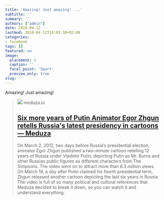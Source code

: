 ```yaml
---
title: 'Amazing! Just amazing! ...'
subtitle: ''
summary: ''
authors: ["admin"]
date: 2018-04-12
lastmod: 2018-04-12T14:03:38+02:00
categories:
- facebook
tags: []
featured: no
image:
  placement: 1
  caption: ''
  focal_point: 'Smart'
  preview_only: true
slug: ''
---
```

Amazing! Just amazing!
> [![](https://meduza.io/imgly/share/1567004613/en/shapito/2018/03/20/six-more-years-of-putin)](https://meduza.io/en/shapito/2018/03/20/six-more-years-of-putin)
> meduza.io
> ## [Six more years of Putin Animator Egor Zhgun retells Russia's latest presidency in cartoons — Meduza](https://meduza.io/en/shapito/2018/03/20/six-more-years-of-putin)
>
>On March 2, 2012, two days before Russia’s presidential election, animator Egor Zhgun published a two-minute cartoon retelling 12 years of Russia under Vladimir Putin, depicting Putin as Mr. Burns and other Russian public figures as different characters from The Simpsons. The video went on to attract more than 6.3 million views. On March 19, a day after Putin claimed his fourth presidential term, Zhgun released another cartoon depicting the last six years in Russia. The video is full of so many political and cultural references that Meduza decided to break it down, so you can watch it and understand everything.

